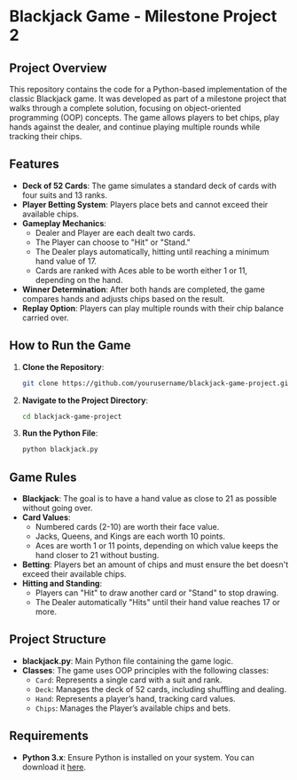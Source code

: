 # Blackjack Game - Milestone Project 2

## Project Overview

This repository contains the code for a Python-based implementation of the classic Blackjack game. It was developed as part of a milestone project that walks through a complete solution, focusing on object-oriented programming (OOP) concepts. The game allows players to bet chips, play hands against the dealer, and continue playing multiple rounds while tracking their chips.

## Features

- **Deck of 52 Cards**: The game simulates a standard deck of cards with four suits and 13 ranks.
- **Player Betting System**: Players place bets and cannot exceed their available chips.
- **Gameplay Mechanics**:
  - Dealer and Player are each dealt two cards.
  - The Player can choose to "Hit" or "Stand."
  - The Dealer plays automatically, hitting until reaching a minimum hand value of 17.
  - Cards are ranked with Aces able to be worth either 1 or 11, depending on the hand.
- **Winner Determination**: After both hands are completed, the game compares hands and adjusts chips based on the result.
- **Replay Option**: Players can play multiple rounds with their chip balance carried over.

## How to Run the Game

1. **Clone the Repository**:
    ```bash
    git clone https://github.com/yourusername/blackjack-game-project.git
    ```

2. **Navigate to the Project Directory**:
    ```bash
    cd blackjack-game-project
    ```

3. **Run the Python File**:
    ```bash
    python blackjack.py
    ```

## Game Rules

- **Blackjack**: The goal is to have a hand value as close to 21 as possible without going over.
- **Card Values**:
  - Numbered cards (2-10) are worth their face value.
  - Jacks, Queens, and Kings are each worth 10 points.
  - Aces are worth 1 or 11 points, depending on which value keeps the hand closer to 21 without busting.
- **Betting**: Players bet an amount of chips and must ensure the bet doesn't exceed their available chips.
- **Hitting and Standing**:
  - Players can "Hit" to draw another card or "Stand" to stop drawing.
  - The Dealer automatically "Hits" until their hand value reaches 17 or more.
  
## Project Structure

- **blackjack.py**: Main Python file containing the game logic.
- **Classes**: The game uses OOP principles with the following classes:
  - `Card`: Represents a single card with a suit and rank.
  - `Deck`: Manages the deck of 52 cards, including shuffling and dealing.
  - `Hand`: Represents a player’s hand, tracking card values.
  - `Chips`: Manages the Player’s available chips and bets.

## Requirements

- **Python 3.x**: Ensure Python is installed on your system. You can download it [here](https://www.python.org/downloads/).

